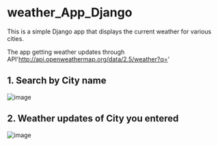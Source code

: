 # weather_App_Django

This is a simple Django app that displays the current weather for various cities.

The app getting weather updates through API'http://api.openweathermap.org/data/2.5/weather?q='

## 1. Search by City name

![image](https://user-images.githubusercontent.com/10814039/137619664-e0f7405c-cf6d-453d-9bc5-fc699c71d78c.png)


## 2. Weather updates of City you entered

![image](https://user-images.githubusercontent.com/10814039/137619938-8a1e033b-54bd-48bd-9dc8-a7ed78727096.png)
